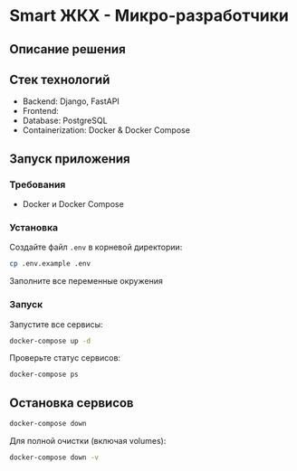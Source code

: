 # Smart ЖКХ - Микро-разработчики

## Описание решения


## Стек технологий

- Backend: Django, FastAPI
- Frontend:
- Database: PostgreSQL
- Containerization: Docker & Docker Compose

## Запуск приложения

### Требования

- Docker и Docker Compose

### Установка

Создайте файл `.env` в корневой директории:
```bash
cp .env.example .env
```

Заполните все переменные окружения


### Запуск

Запустите все сервисы:
```bash
docker-compose up -d
```

Проверьте статус сервисов:
```bash
docker-compose ps
```

## Остановка сервисов

```bash
docker-compose down
```

Для полной очистки (включая volumes):
```bash
docker-compose down -v
```
